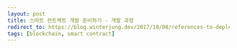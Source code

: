 ```yaml
---
layout: post
title: 스마트 컨트랙트 개발 준비하기 - 개발 과정
redirect_to: https://blog.winterjung.dev/2017/10/08/references-to-deploy-smart-contract
tags: [blockchain, smart contract]
---
```

